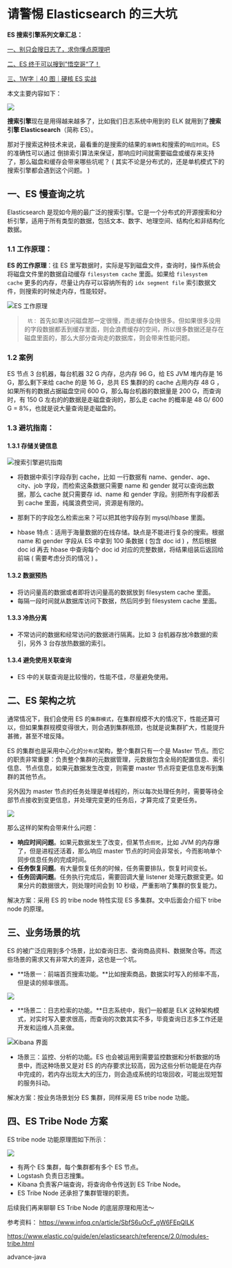 # 请警惕 Elasticsearch 的三大坑



**ES 搜索引擎系列文章汇总：**

[一、别只会搜日志了，求你懂点原理吧](http://mp.weixin.qq.com/s?__biz=MzAwMjI0ODk0NA==&mid=2451947127&idx=1&sn=8c48edcb86dba74782f8aab01165ce7c&chksm=8d1c47e8ba6bcefeaece331ba09c976cef9a90ad840a67a5e2949d802bdb7165d0d63643eccf&scene=21#wechat_redirect)

[二、ES 终于可以搜到”悟空哥“了！](http://mp.weixin.qq.com/s?__biz=MzAwMjI0ODk0NA==&mid=2451953609&idx=1&sn=d73f3a11973f3f832dc298403f9d6e7f&chksm=8d1c2e56ba6ba740aaf9f23795e6f8db0c864e97b184f8967f7e71c5f00e636d6993d0832db4&scene=21#wechat_redirect)

[三、1W字｜40 图｜硬核 ES 实战](http://mp.weixin.qq.com/s?__biz=MzAwMjI0ODk0NA==&mid=2451953779&idx=1&sn=fc674d9df726e5e94c8af8815e076d81&chksm=8d1c21ecba6ba8fa1aa96c6d4d0dfc93716ca0724ded35f593a8d5569a96f693175ddc4238c5&scene=21#wechat_redirect)

本文主要内容如下：

![](http://cdn.jayh.club/uPic/image-20210525180800745.png)

**搜索引擎**现在是用得越来越多了，比如我们日志系统中用到的 ELK 就用到了**搜索引擎 Elasticsearch**（简称 ES）。

那对于搜索这种技术来说，最看重的是搜索的结果的`准确性`和搜索的`响应时间`。ES 的准确性可以通过 倒排索引算法来保证，那响应时间就需要磁盘或缓存来支持了，那么磁盘和缓存会带来哪些坑呢？ ( 其实不论是分布式的，还是单机模式下的搜索引擎都会遇到这个问题。 )

## 一、ES 慢查询之坑

Elasticsearch 是现如今用的最广泛的搜索引擎。它是一个分布式的开源搜索和分析引擎，适用于所有类型的数据，包括文本、数字、地理空间、结构化和非结构化数据。

### 1.1 工作原理：

**ES 的工作原理**：往 ES 里写数据时，实际是写到磁盘文件，查询时，操作系统会将磁盘文件里的数据自动缓存 `filesystem cache` 里面。如果给 `filesystem cache` 更多的内存，尽量让内存可以容纳所有的 `idx segment file` 索引数据文件，则搜索的时候走内存，性能较好。

![ES 工作原理](http://cdn.jayh.club/uPic/image-20210525181914873.png)

> ` 坑：` 首先如果访问磁盘那一定很慢，而走缓存会快很多。但如果很多没用的字段数据都丢到缓存里面，则会浪费缓存的空间，所以很多数据还是存在磁盘里面的，那么大部分查询走的数据库，则会带来性能问题。

### 1.2 案例

ES 节点 3 台机器，每台机器 32 G 内存，总内存 96 G，给 ES JVM 堆内存是 16 G，那么剩下来给 cache 的是 16 G，总共 ES 集群的的 cache 占用内存 48 G ，如果所有的数据占据磁盘空间 600 G，那么每台机器的数据量是 200 G，而查询时，有 150 G 左右的的数据是走磁盘查询的，那么走 cache 的概率是 48 G/ 600 G = 8%，也就是说大量查询是走磁盘的。

### 1.3 避坑指南：

#### 1.3.1 存储关键信息

![搜索引擎避坑指南](http://cdn.jayh.club/uPic/image-20210525181943400.png)

-   将数据中索引字段存到 cache，比如 一行数据有 name、gender、age、city、job 字段，而检索这条数据只需要 name 和 gender 就可以查询出数据，那么 cache 就只需要存 id、name 和 gender 字段。别把所有字段都丢到 cache 里面，纯属浪费空间，资源是有限的。

-   那剩下的字段怎么检索出来？可以把其他字段存到 mysql/hbase 里面。
-   hbase 特点：适用于海量数据的在线存储。缺点是不能进行复杂的搜索。根据 name 和 gender 字段从 ES 中拿到 100 条数据 ( 包含 doc id ) ，然后根据 doc id 再去 hbase 中查询每个 doc id 对应的完整数据，将结果组装后返回给前端 ( 需要考虑分页的情况 ) 。

#### 1.3.2 数据预热

-   将访问量高的数据或者即将访问量高的数据放到 filesystem cache 里面。
-   每隔一段时间就从数据库访问下数据，然后同步到 filesystem cache 里面。

#### 1.3.3 冷热分离

-   不常访问的数据和经常访问的数据进行隔离。比如 3 台机器存放冷数据的索引，另外 3 台存放热数据的索引。

#### 1.3.4 避免使用关联查询

-   ES 中的关联查询是比较慢的，性能不佳，尽量避免使用。

## 二、ES 架构之坑

通常情况下，我们会使用 ES 的`集群模式`，在集群规模不大的情况下，性能还算可以，但如果集群规模变得很大，则会遇到集群瓶颈，也就是说集群扩大，性能提升甚微，甚至不增反降。

ES 的集群也是采用中心化的`分布式`架构，整个集群只有一个是 Master 节点。而它的职责非常重要：负责整个集群的元数据管理，元数据包含全局的配置信息、索引信息、节点信息，如果元数据发生改变，则需要 master 节点将变更信息发布到集群的其他节点。

另外因为 master 节点的任务处理是单线程的，所以每次处理任务时，需要等待全部节点接收到变更信息，并处理完变更的任务后，才算完成了变更任务。

![](http://cdn.jayh.club/uPic/image-20210525180402232.png)

那么这样的架构会带来什么问题：

- **响应时间问题**。如果元数据发生了改变，但某节点`假死`，比如 JVM 的内存爆了，但是进程还活着，那么响应 master 节点的时间会非常长，今而影响单个同步信息任务的完成时间。
- **任务恢复问题**。有大量恢复任务的时候，任务需要排队，恢复时间变长。
- **任务回调问题**。任务执行完成后，需要回调大量 listener 处理元数据变更。如果分片的数据很大，则处理时间会到 10 秒级，严重影响了集群的恢复能力。

解决方案：采用 ES 的 tribe node 特性实现 ES 多集群。文中后面会介绍下 tribe node 的原理。

## 三、业务场景的坑

ES 的被广泛应用到多个场景，比如查询日志、查询商品资料、数据聚合等。而这些场景的需求又有非常大的差异，这也是一个坑。

-  **场景一：前端首页搜索功能。**比如搜索商品，数据实时写入的频率不高，但是读的频率很高。

![](http://cdn.jayh.club/uPic/image-20210525172143836.png)

- **场景二：日志检索的功能。**日志系统中，我们一般都是 ELK 这种架构模式，对实时写入要求很高，而查询的次数其实不多，毕竟查询日志多工作还是开发和运维人员来做。

![Kibana 界面](http://cdn.jayh.club/uPic/oxihEk0lT425.png)

- 场景三：监控、分析的功能。ES 也会被运用到需要监控数据和分析数据的场景中，而这种场景又是对 ES 的内存要求比较高，因为这些分析功能是在内存中完成的，若内存出现太大的压力，则会造成系统的垃圾回收，可能出现短暂的服务抖动。

解决方案：按业务场景划分 ES 集群，同样采用 ES tribe node 功能。

## 四、ES Tribe Node 方案

ES tribe node  功能原理图如下所示：

![](http://cdn.jayh.club/uPic/image-20210525175605368.png)

- 有两个 ES 集群，每个集群都有多个 ES 节点。
- Logstash 负责日志搜集。
- Kibana 负责客户端查询，将查询命令传送到 ES Tribe Node。
- ES Tribe Node 还承担了集群管理的职责。

后续我们再来聊聊 ES Tribe Node 的底层原理和用法～

参考资料：
https://www.infoq.cn/article/SbfS6uOcF_gW6FEpQlLK

https://www.elastic.co/guide/en/elasticsearch/reference/2.0/modules-tribe.html

advance-java

